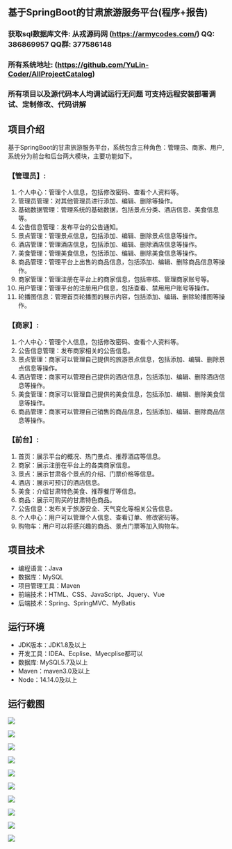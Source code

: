 ## 基于SpringBoot的甘肃旅游服务平台(程序+报告)

###  获取sql数据库文件: 从戎源码网 (https://armycodes.com/) QQ: 386869957 QQ群: 377586148
###  所有系统地址: (https://github.com/YuLin-Coder/AllProjectCatalog) 
###  所有项目以及源代码本人均调试运行无问题 可支持远程安装部署调试、定制修改、代码讲解

## 项目介绍
基于SpringBoot的甘肃旅游服务平台，系统包含三种角色：管理员、商家、用户,系统分为前台和后台两大模块，主要功能如下。

### 【管理员】:
1. 个人中心：管理个人信息，包括修改密码、查看个人资料等。
2. 管理员管理：对其他管理员进行添加、编辑、删除等操作。
3. 基础数据管理：管理系统的基础数据，包括景点分类、酒店信息、美食信息等。
4. 公告信息管理：发布平台的公告通知。
5. 景点管理：管理景点信息，包括添加、编辑、删除景点信息等操作。
6. 酒店管理：管理酒店信息，包括添加、编辑、删除酒店信息等操作。
7. 美食管理：管理美食信息，包括添加、编辑、删除美食信息等操作。
8. 商品管理：管理平台上出售的商品信息，包括添加、编辑、删除商品信息等操作。
9. 商家管理：管理注册在平台上的商家信息，包括审核、管理商家账号等。
10. 用户管理：管理平台的注册用户信息，包括查看、禁用用户账号等操作。
11. 轮播图信息：管理首页轮播图的展示内容，包括添加、编辑、删除轮播图等操作。

### 【商家】:
1. 个人中心：管理个人信息，包括修改密码、查看个人资料等。
2. 公告信息管理：发布商家相关的公告信息。
3. 景点管理：商家可以管理自己提供的旅游景点信息，包括添加、编辑、删除景点信息等操作。
4. 酒店管理：商家可以管理自己提供的酒店信息，包括添加、编辑、删除酒店信息等操作。
5. 美食管理：商家可以管理自己提供的美食信息，包括添加、编辑、删除美食信息等操作。
6. 商品管理：商家可以管理自己销售的商品信息，包括添加、编辑、删除商品信息等操作。

### 【前台】:
1. 首页：展示平台的概况、热门景点、推荐酒店等信息。
2. 商家：展示注册在平台上的各类商家信息。
3. 景点：展示甘肃各个景点的介绍、门票价格等信息。
4. 酒店：展示可预订的酒店信息。
5. 美食：介绍甘肃特色美食、推荐餐厅等信息。
6. 商品：展示可购买的甘肃特色商品。
7. 公告信息：发布关于旅游安全、天气变化等相关公告信息。
8. 个人中心：用户可以管理个人信息、查看订单、修改密码等。
9. 购物车：用户可以将感兴趣的商品、景点门票等加入购物车。

## 项目技术
- 编程语言：Java
- 数据库：MySQL
- 项目管理工具：Maven
- 前端技术：HTML、CSS、JavaScript、Jquery、Vue
- 后端技术：Spring、SpringMVC、MyBatis

## 运行环境
- JDK版本：JDK1.8及以上
- 开发工具：IDEA、Ecplise、Myecplise都可以
- 数据库: MySQL5.7及以上
- Maven：maven3.0及以上
- Node：14.14.0及以上

## 运行截图
![](screenshot/1.png)

![](screenshot/2.png)

![](screenshot/3.png)

![](screenshot/4.png)

![](screenshot/5.png)

![](screenshot/6.png)

![](screenshot/7.png)

![](screenshot/8.png)

![](screenshot/9.png)

![](screenshot/10.png)